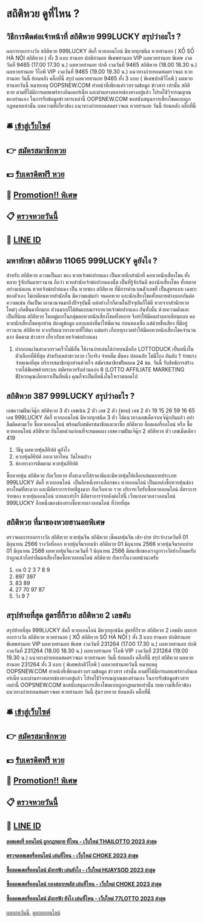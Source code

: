 # สถิติหวย ดูที่ไหน ?
## วิธีการติดต่อเจ้าหน้าที่ สถิติหวย 999LUCKY สรุปว่าอะไร ?
ผลการออกรางวัล สถิติหวย 999LUCKY ลัคกี้ หวยออนไลน์ มีหวยทุกชนิด หวยฮานอย ( XỔ SỐ HÀ NỘI สถิติหวย ) ทั้ง 3 แบบ ฮานอย ปกติฮานอย พิเศษฮานอย VIP
ผลหวยฮานอย พิเศษ งวดวันที่ 9465 (17.00 17.30 น.)
ผลหวยฮานอย ปกติ งวดวันที่ 9465 สถิติหวย (18.00 18.30 น.)
ผลหวยฮานอย วีไอพี VIP งวดวันที่ 9465 (19.00 19.30 น.)
 แนวทางถ่ายทอดสดตรวจผล หวยฮานอย วันนี้ ย้อนหลัง คลิ๊กที่นี่ 
สรุป ผลหวยฮานอย 9465 ทั้ง 3 แบบ ( พิเศษปกติวีไอพี ) ผลหวยฮานอยวันนี้
หมายเหตุ OOPSNEW.COM ทำหน้าที่เพียงแค่รวบรวมข้อมูล ข่าวสาร เท่านั้น สถิติหวย ตามที่ได้มีการเผยแพร่ทางอินเตอร์เน็ท และผ่านทางหลายช่องทางอยู่แล้ว โปรดใช้วิจารณญาณของท่านเอง ในการรับข้อมูลข่าวสารเหล่านี้ OOPSNEW.COM ขอสนับสนุนการเสี่ยงโชคแบบถูกกฎหมายเท่านั้น
บทความที่เกี่ยวข้อง
แนวทางถ่ายทอดสดตรวจผล หวยฮานอย วันนี้ ย้อนหลัง คลิ๊กที่นี่

## 🛎 [เข้าสู่เว็บไซต์](https://bit.ly/3BG5bNw)
## 👉 [สมัครสมาชิกหวย](https://bit.ly/3BG5bNw)
## 💵 [รับเครดิตฟรี หวย](https://bit.ly/3C3mvgS)
## 👑 [Promotion!! พิเศษ](https://bit.ly/3C3mvgS)
## 📋 [ตรวจหวยวันนี้](https://bit.ly/3C3mvgS)
## 📱 [LINE ID](https://bit.ly/3C3mvgS)

## มหาทักษา สถิติหวย 11065 999LUCKY ดูยังไง ?
สำหรับ สถิติหวย ความเป็นมา ของ หวยเจ้าพ่อปากแดง เป็นหวยอีกสำนักที่ คอหวยนักเสี่ยงโชค ทั้งหลาย รู้จักกันมายาวนาน ถือว่า หวยสำนักเจ้าพ่อปากแดงนั้น เป็นที่รู้จักกันดี ของนักเสี่ยงโชค ทั้งหลาย อย่างแน่นอน หวยเจ้าพ่อปากแดง เป็น หวยซอง สถิติหวย ที่มีการคำนวณตัวเลขที่ เป็นสูตรแบบ เฉพาะของตัวเอง ไม่เหมือนหวยสำนักอื่น มีความแม่นยำ จนคอหวย และนักเสี่ยงโชคทั้งหลายต่างบอกกันต่อ ความแม่น กันเป็นเวลานานจนมาถึงปัจจุบันนี้
แต่อย่างไรก็ตามในปัจจุบันก็ได้มี หวยจากสำนักหวยใหม่ๆ เกิดขึ้นมาอีกมาก ส่วนมากก็ได้ต้นแบบมาจากหวยเจ้าพ่อปากแดง กันทั้งนั้น ด้วยความดังและ เป็นที่นิยม สถิติหวย ในหมู่มากในกลุ่มคอหวยนักเสี่ยงโชคทั้งหลาย จึงทำให้มีคนทำลอกเลียนแบบ
คอหวยนักเสี่ยงโชคทุกท่าน ต้องดูข้อมูล และแหล่งที่มาให้ชัดเจน ก่อนหลงเชื่อ แต่ด้วยชื่อเสียง ที่มีอยู่ยาวนาน สถิติหวย บวกกับแนวทางหวยที่ให้มา แม่นยำ เกือบทุกงวดทำให้มีคอหวยนักเสี่ยงโชคจำนวนมาก ติดตาม ข่าวสาร เกี่ยวกับหวยเจ้าพ่อปากแดง
1. ฝากถอนเงินสะดวกรวดเร็วไม่มีอั้น ใช้งานง่ายเล่นได้ง่ายบนมือถือ LOTTODUCK เป็นหนึ่งในตัวเลือกที่ดีที่สุด สำหรับเหล่าชาวหวย เว็บจริง จ่ายเต็ม มั่นคง ปลอดภัย ไม่มีโกง อันดับ 1 จ่ายแรง จ่ายแพงที่สุด บริการสมาชิกทุกท่านด้วยใจ สมัครสมาชิกฟรีตลอด 24 ชม. วันนี้ รับสิทธิการสร้างรายได้พิเศษด้วยระบบ สมัครหวยรับส่วนแบ่ง 8 (LOTTO AFFILIATE MARKETING 8)หากคุณเลือกเราเป็นที่หนึ่ง คุณก็จะเป็นที่หนึ่งในใจเราตลอดไป

## สถิติหวย 387 999LUCKY สรุปว่าอะไร ?
เลขความฝันเจ๊นุ๊ก สถิติหวย 3 ตัว
เลขเน้น 2 ตัว
เลข 2 ตัว (ชอบ)
เลข 2 ตัว 19 15 26 59 16 65
เลข 999LUCKY ลัคกี้ หวยออนไลน์ มีหวยทุกชนิด 3 ตัว
ได้แนวทางเลขเด็ดจากเจ๊นุ๊กกันแล้ว อย่าลืมติดตามเว็บ ซื้อหวยออนไลน์ พร้อมกับสมัครสมาชิกและหาซื้อ สถิติหวย ล็อตเตอรี่ออไลน์ หรือ ซื้อหวยออนไลน์ สถิติหวย กันโดยด่วนก่อนที่จะหมดแผง
เลขความฝันเจ๊นุ๊ก 2 สถิติหวย ตัว
เลขเม็ดเดียว 419
1. วิธีดู ผลหวยหุ้นอียิปต์ ดูยังไง
2. หวบหุ้นอียิปต์ ออกเวลาไหน วันไหนบ้าง
3. ช่องทางการติดตาม หวยหุ้นอียิปต์

ซื้อหวยหุ้น สถิติหวย กับเว็บหวย ทั้งสะดวกได้ราคาดีและมีหวยหุ้นให้เลือกเล่นหลายประเภท 999LUCKY ลัคกี้ หวยออนไลน์  เป็นอีกหนึ่งทางเลือกของ หวยออนไลน์ เป็นแหล่งซื้อหวยหุ้นช่องทางใหม่ที่สะดวก และมีอัตราการจ่ายที่สูงมาก กับเว็บหวย รวย บริการเว็บรับซื้อหวยออนไลน์
อัตราการจ่ายของ หวยหุ้นออนไลน์ บาทละเท่าไร มีอัตราการจ่ายดังต่อไปนี้
เว็บแทงหวยลาวออนไลน์ 999LUCKY อีกหนึ่งของช่องทางซื้อหวยลาวออนไลน์ ที่ง่ายที่สุด

## สถิติหวย ที่มาของหวยฮานอยพิเศษ
ตรวจผลการออกรางวัล สถิติหวย หวยหุ้นจีน สถิติหวย เช็คผลหุ้นจีน เช้า-บ่าย ประจำงวดวันที่ 01 มิถุนายน 2566 รางวัลที่ออก
หวยหุ้นจีนรอบเช้า สถิติหวย 01 มิถุนายน 2566
หวยหุ้นจีนรอบบ่าย 01 มิถุนายน 2566
ผลหวยหุ้นจีนงวดวันที่ 1 มิถุนายน 2566 มีสมาชิกของเราถูกรางวัลบ้างไหมครับ ถ้าถูกแล้วก็อย่าลืมมาเสี่ยงโชคซื้อหวยออนไลน์ สถิติหวย กับเราในงวดหน้านะครับ
1. บน 0 2 3 7 8 9
2. 897 397
3. 83 89
4. 27 70 97 87
5. วิ่ง 9 7

## สรุปท้ายที่สุด สูตรยี่กีรวย สถิติหวย 2 เลขดับ
สรุปท้ายที่สุด 999LUCKY ลัคกี้ หวยออนไลน์ มีหวยทุกชนิด สูตรยี่กีรวย สถิติหวย 2 เลขดับ ผลการออกรางวัล สถิติหวย หวยฮานอย ( XỔ สถิติหวย SỐ HÀ NỘI ) ทั้ง 3 แบบ ฮานอย ปกติฮานอย พิเศษฮานอย VIP
ผลหวยฮานอย พิเศษ งวดวันที่ 231264 (17.00 17.30 น.)
ผลหวยฮานอย ปกติ งวดวันที่ 231264 (18.00 18.30 น.)
ผลหวยฮานอย วีไอพี VIP งวดวันที่ 231264 (19.00 19.30 น.)
 แนวทางถ่ายทอดสดตรวจผล หวยฮานอย วันนี้ ย้อนหลัง คลิ๊กที่นี่ 
สรุป สถิติหวย ผลหวยฮานอย 231264 ทั้ง 3 แบบ ( พิเศษปกติวีไอพี ) ผลหวยฮานอยวันนี้
หมายเหตุ OOPSNEW.COM ทำหน้าที่เพียงแค่รวบรวมข้อมูล ข่าวสาร เท่านั้น ตามที่ได้มีการเผยแพร่ทางอินเตอร์เน็ท และผ่านทางหลายช่องทางอยู่แล้ว โปรดใช้วิจารณญาณของท่านเอง ในการรับข้อมูลข่าวสารเหล่านี้ OOPSNEW.COM ขอสนับสนุนการเสี่ยงโชคแบบถูกกฎหมายเท่านั้น
บทความที่เกี่ยวข้อง
แนวทางถ่ายทอดสดตรวจผล หวยฮานอย วันนี้ ลุ้นรวยหวย ย้อนหลัง คลิ๊กที่นี่

## 🛎 [เข้าสู่เว็บไซต์](https://bit.ly/3BG5bNw)
## 👉 [สมัครสมาชิกหวย](https://bit.ly/3BG5bNw)
## 💵 [รับเครดิตฟรี หวย](https://bit.ly/3C3mvgS)
## 👑 [Promotion!! พิเศษ](https://bit.ly/3C3mvgS)
## 📋 [ตรวจหวยวันนี้](https://bit.ly/3C3mvgS)
## 📱 [LINE ID](https://bit.ly/3C3mvgS)

#### [ลอตเตอรี่ ออนไลน์ ถูกกฎหมาย ที่ไหน - เว็บใหม่ THAILOTTO 2023 ล่าสุด](https://atom.io/themes/ลอตเตอรี่%20ออนไลน์%20ถูกกฎหมาย%20ที่ไหน%20-%20เว็บใหม่%20thailotto%202023%20ล่าสุด)
#### [ตรวจลอตเตอรี่ออนไลน์ เล่นที่ไหน - เว็บใหม่ CHOKE 2023 ล่าสุด](https://atom.io/themes/ตรวจลอตเตอรี่ออนไลน์%20เล่นที่ไหน%20-%20เว็บใหม่%20choke%202023%20ล่าสุด)
#### [ซื้อลอตเตอรี่ออนไลน์ มังกรฟ้า เล่นยังไง - เว็บใหม่ HUAYSOD 2023 ล่าสุด](https://atom.io/themes/ซื้อลอตเตอรี่ออนไลน์%20มังกรฟ้า%20เล่นยังไง%20-%20เว็บใหม่%20huaysod%202023%20ล่าสุด)
#### [ซื้อลอตเตอรี่ออนไลน์ กองสลากพลัส เล่นที่ไหน - เว็บใหม่ CHOKE 2023 ล่าสุด](https://atom.io/themes/ซื้อลอตเตอรี่ออนไลน์%20กองสลากพลัส%20เล่นที่ไหน%20-%20เว็บใหม่%20choke%202023%20ล่าสุด)
#### [ซื้อลอตเตอรี่ออนไลน์ มังกรฟ้า ยังไง เล่นที่ไหน - เว็บใหม่ 77LOTTO 2023 ล่าสุด](https://atom.io/themes/ซื้อลอตเตอรี่ออนไลน์%20มังกรฟ้า%20ยังไง%20เล่นที่ไหน%20-%20เว็บใหม่%2077lotto%202023%20ล่าสุด)

[ผลบอลวันนี้](https://siamsport.tv "ผลบอลวันนี้"), [ดูบอลออนไลน์](https://siamsport.tv/ดูบอลสด "ดูบอลออนไลน์")